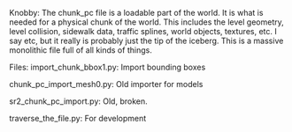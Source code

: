Knobby:
The chunk_pc file is a loadable part of the world. It is what is needed for a physical chunk of the world. This includes the level geometry, level collision, sidewalk data, traffic splines, world objects, textures, etc. I say etc, but it really is probably just the tip of the iceberg. This is a massive monolithic file full of all kinds of things.


Files:
import_chunk_bbox1.py:    Import bounding boxes

chunk_pc_import_mesh0.py:    Old importer for models

sr2_chunk_pc_import.py:    Old, broken.

traverse_the_file.py:    For development 
